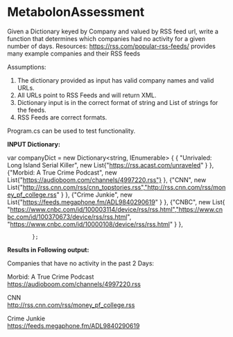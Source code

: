 # MetabolonAssessment
Given a Dictionary keyed by Company and valued by RSS feed url, write a function that determines which companies had no activity for a given number of days.
Resources: https://rss.com/popular-rss-feeds/ provides many example companies and their RSS feeds

Assumptions:
1. The dictionary provided as input has valid company names and valid URLs.
2. All URLs point to RSS Feeds and will return XML.
3. Dictionary input is in the correct format of string and List of strings for the feeds.
4. RSS Feeds are correct formats.


Program.cs can be used to test functionality.

**INPUT Dictionary:**

var companyDict = new Dictionary<string, IEnumerable<string>>
            {
                { "Unrivaled: Long Island Serial Killer", new List<string>{"https://rss.acast.com/unraveled" } },
                {"Morbid: A True Crime Podcast", new List<string>{"https://audioboom.com/channels/4997220.rss"} },
                {"CNN", new List<string>{"http://rss.cnn.com/rss/cnn_topstories.rss","http://rss.cnn.com/rss/money_pf_college.rss" } },
                {"Crime Junkie", new List<string>{"https://feeds.megaphone.fm/ADL9840290619" } },
                {"CNBC", new List<string>{ "https://www.cnbc.com/id/100003114/device/rss/rss.html","https://www.cnbc.com/id/100370673/device/rss/rss.html",         "https://www.cnbc.com/id/10000108/device/rss/rss.html" } },

            };
            
  
**Results in Following output:**
 
  Companies that have no activity in the past 2 Days:

  Morbid: A True Crime Podcast        
        https://audioboom.com/channels/4997220.rss

  CNN        
        http://rss.cnn.com/rss/money_pf_college.rss

  Crime Junkie   
        https://feeds.megaphone.fm/ADL9840290619
